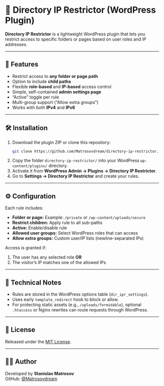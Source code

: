 # 🧱 Directory IP Restrictor (WordPress Plugin)

**Directory IP Restrictor** is a lightweight WordPress plugin that lets you restrict access to specific folders or pages based on user roles and IP addresses.

---

## 🚀 Features

- Restrict access to **any folder or page path**
- Option to include **child paths**
- Flexible **role-based** and **IP-based** access control
- Simple, self-contained **admin settings page**
- “Active” toggle per rule
- Multi-group support (“Allow extra groups”)
- Works with both **IPv4** and **IPv6**

---

## 🛠️ Installation

1. Download the plugin ZIP or clone this repository:
   ```bash
   git clone https://github.com/Matrosovdream/directory-ip-restrictor.git
   ```
2. Copy the folder `directory-ip-restrictor/` into your WordPress `wp-content/plugins/` directory.
3. Activate it from **WordPress Admin → Plugins → Directory IP Restrictor**.
4. Go to **Settings → Directory IP Restrictor** and create your rules.

---

## ⚙️ Configuration

Each rule includes:
- **Folder or page:** Example: `/private` or `/wp-content/uploads/secure`
- **Restrict children:** Apply rule to all sub-paths
- **Active:** Enable/disable rule
- **Allowed user groups:** Select WordPress roles that can access
- **Allow extra groups:** Custom user/IP lists (newline-separated IPs)

Access is granted if:
1. The user has any selected role **OR**
2. The visitor’s IP matches one of the allowed IPs

---

## 🧩 Technical Notes

- Rules are stored in the WordPress options table (`dir_ipr_settings`).
- Uses early `template_redirect` hook to block or allow.
- For protecting static assets (e.g., `/uploads/formidable`), optional `.htaccess` or Nginx rewrites can route requests through WordPress.

---

## 📄 License

Released under the [MIT License](LICENSE).

---

## 🧑‍💻 Author

Developed by **Stanislav Matrosov**  
GitHub: [@Matrosovdream](https://github.com/Matrosovdream/)
